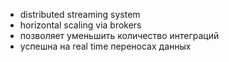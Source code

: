 - distributed streaming system
- horizontal scaling via brokers
- позволяет уменьшить количество интеграций
- успешна на real time переносах данных
